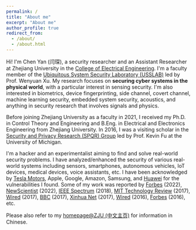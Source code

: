 ```yaml
---
permalink: /
title: "About me"
excerpt: "About me"
author_profile: true
redirect_from: 
  - /about/
  - /about.html
---
```


Hi! I'm Chen Yan (闫琛), a security researcher and an Assistant Researcher at Zhejiang University in the [College of Electrical Engineering](http://ee.zju.edu.cn/englishee/main.htm). I'm a faculty member of the [Ubiquitous System Security Laboratory (USSLAB)](http://usslab.org/) led by Prof. Wenyuan Xu.
My research focuses on **securing cyber systems in the physical world**, with a particular interest in sensing security.
I'm also interested in biometrics, device fingerprinting, side channel, covert channel, machine learning security, embedded system security, acoustics, and anything in security research that involves signals and physics. 

Before joining Zhejiang University as a faculty in 2021, I received my Ph.D. in Control Theory and Engineering and B.Eng. in Electrical and Electronics Engineering from Zhejiang University. In 2016, I was a visiting scholar in the [Security and Privacy Research (SPQR) Group](https://spqrlab1.github.io/index.html) led by Prof. Kevin Fu at the University of Michigan. 

I'm a hacker and an experimentalist aiming to find and solve real-world security problems.
I have analyzed/enhanced the security of various real-world systems including sensors, smartphones, autonomous vehicles, IoT devices, medical devices, voice assistants, etc. I have been acknowledged by [Tesla Motors](https://www.tesla.com/product-security), Apple, Google, Amazon, Samsung, and [Huawei](https://www.huawei.com/cn/psirt/security-notices/2017/huawei-sn-20170907-01-dolphinattack-cn) for the vulnerabilities I found. Some of my work was reported by 
[Forbes](https://www.forbes.com/sites/daveywinder/2022/05/28/how-this-shocking-hack-remotely-swipes-iphone--android-touchscreens-using-charging-cables/?sh=6c4bf6b5d3b1) (2022),
[NewScientist](https://www.newscientist.com/article/2315634-driverless-cars-can-be-tricked-into-seeing-red-traffic-lights-as-green/#ixzz7RM1Lo1V2) (2022),
[IEEE Spectrum](https://spectrum.ieee.org/semiconductors/devices/finally-a-likely-explanation-for-the-sonic-weapon-used-at-the-us-embassy-in-cuba) (2018),
[MIT Technology Review](https://www.technologyreview.com/s/608825/secret-ultrasonic-commands-can-control-your-smartphone-say-researchers/) (2017),
[Wired](https://www.wired.com/story/security-roundup-germany-election-software-is-hackable) (2017),
[BBC](http://www.bbc.com/news/technology-41188557) (2017),
[Xinhua Net](http://www.xinhuanet.com/fortune/2017-10/31/c_1121881819.htm) (2017),
[Wired](https://www.wired.com/2016/08/hackers-fool-tesla-ss-autopilot-hide-spoof-obstacles/) (2016),
[Forbes](http://www.forbes.com/sites/thomasbrewster/2016/08/04/tesla-autopilot-hack-crash/#235519f6dc93) (2016),
etc.

Please also refer to my [homepage@ZJU (中文主页)](https://person.zju.edu.cn/cyan) for information in Chinese.


<!-- For more info
------
More info about configuring academicpages can be found in [the guide](https://academicpages.github.io/markdown/). The [guides for the Minimal Mistakes theme](https://mmistakes.github.io/minimal-mistakes/docs/configuration/) (which this theme was forked from) might also be helpful. -->
